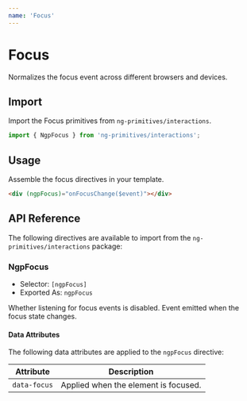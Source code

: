 ```yaml
---
name: 'Focus'
---
```


# Focus

Normalizes the focus event across different browsers and devices.

<docs-example name="focus"></docs-example>

## Import

Import the Focus primitives from `ng-primitives/interactions`.

```ts
import { NgpFocus } from 'ng-primitives/interactions';
```

## Usage

Assemble the focus directives in your template.

```html
<div (ngpFocus)="onFocusChange($event)"></div>
```

## API Reference

The following directives are available to import from the `ng-primitives/interactions` package:

### NgpFocus

- Selector: `[ngpFocus]`
- Exported As: `ngpFocus`

<prop-details name="ngpFocusDisabled" type="boolean">
  Whether listening for focus events is disabled.
</prop-details>

<prop-details name="ngpFocus" type="OutputEmitterRef<boolean>">
  Event emitted when the focus state changes.
</prop-details>

#### Data Attributes

The following data attributes are applied to the `ngpFocus` directive:

| Attribute    | Description                          |
| ------------ | ------------------------------------ |
| `data-focus` | Applied when the element is focused. |
